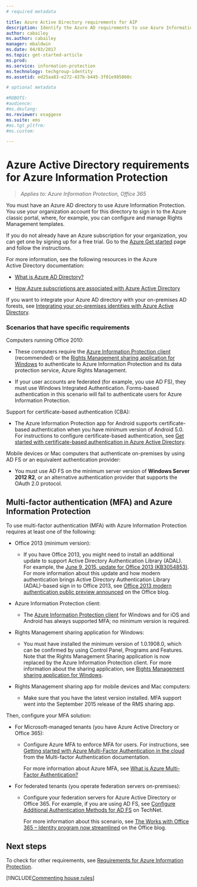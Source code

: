 ```yaml
---
# required metadata

title: Azure Active Directory requirements for AIP
description: Identify the Azure AD requirements to use Azure Information Protection, so that users can be successfully authenticated.
author: cabailey
ms.author: cabailey
manager: mbaldwin
ms.date: 04/03/2017
ms.topic: get-started-article
ms.prod:
ms.service: information-protection
ms.technology: techgroup-identity
ms.assetid: ed25aa83-e272-437b-b445-3f01e985860c

# optional metadata

#ROBOTS:
#audience:
#ms.devlang:
ms.reviewer: esaggese
ms.suite: ems
#ms.tgt_pltfrm:
#ms.custom:

---
```


# Azure Active Directory requirements for Azure Information Protection

>*Applies to: Azure Information Protection, Office 365*

You must have an Azure AD directory to use Azure Information Protection. You use your organization account for this directory to sign in to the Azure classic portal, where, for example, you can configure and manage Rights Management templates.

If you do not already have an Azure subscription for your organization, you can get one by signing up for a free trial. Go to the [Azure Get started](https://account.windowsazure.com/organization) page and follow the instructions.

For more information, see the following resources in the Azure Active Directory documentation:

-   [What is Azure AD Directory?](/active-directory/active-directory-whatis)

-   [How Azure subscriptions are associated with Azure Active Directory](/active-directory/active-directory-how-subscriptions-associated-directory)

If you want to integrate your Azure AD directory with your on-premises AD forests, see [Integrating your on-premises identities with Azure Active Directory](/active-directory/active-directory-aadconnect).

### Scenarios that have specific requirements 

Computers running Office 2010: 

- These computers require the [Azure Information Protection client](../rms-client/aip-client.md) (recommended) or the [Rights Management sharing application for Windows](../rms-client/sharing-app-windows.md) to authenticate to Azure Information Protection and its data protection service, Azure Rights Management.

- If your user accounts are federated (for example, you use AD FS), they must use Windows Integrated Authentication. Forms-based authentication in this scenario will fail to authenticate users for Azure Information Protection.

Support for certificate-based authentication (CBA):

- The Azure Information Protection app for Android supports certificate-based authentication when you have minimum version of Android 5.0. For instructions to configure certificate-based authentication, see [Get started with certificate-based authentication in Azure Active Directory](/active-directory/active-directory-certificate-based-authentication-get-started).

Mobile devices or Mac computers that authenticate on-premises by using AD FS or an equivalent authentication provider:

- You must use AD FS on the minimum server version of **Windows Server 2012 R2**, or an alternative authentication provider that supports the OAuth 2.0 protocol.

## Multi-factor authentication (MFA) and Azure Information Protection
To use multi-factor authentication (MFA) with Azure Information Protection requires at least one of the following:

-   Office 2013 (minimum version):

    -   If you have Office 2013, you might need to install an additional update to support Active Directory Authentication Library (ADAL). For example, the [June 9, 2015, update for Office 2013 (KB3054853)](https://support.microsoft.com/kb/3054853). For more information about this update and how modern authentication brings Active Directory Authentication Library (ADAL)-based sign in to Office 2013, see [Office 2013 modern authentication public preview announced](https://blogs.office.com/2015/03/23/office-2013-modern-authentication-public-preview-announced/) on the Office blog.

- Azure Information Protection client:

    - The [Azure Information Protection client](../rms-client/aip-client.md) for Windows and for iOS and Android has always supported MFA; no minimum version is required. 

-   Rights Management sharing application for Windows:

    -   You must have installed the minimum version of 1.0.1908.0, which can be confirmed by using Control Panel, Programs and Features. Note that the Rights Management Sharing application is now replaced by the Azure Information Protection client. For more information about the sharing application, see [Rights Management sharing application for Windows](../rms-client/sharing-app-windows.md).

-   Rights Management sharing app for mobile devices and Mac computers:

    -   Make sure that you have the latest version installed. MFA support went into the September 2015 release of the RMS sharing app.

Then, configure your MFA solution:

-   For Microsoft-managed tenants (you have Azure Active Directory or Office 365):

    -   Configure Azure MFA to enforce MFA for users. For instructions, see [Getting started with Azure Multi-Factor Authentication in the cloud](/multi-factor-authentication/multi-factor-authentication-get-started-cloud) from the Multi-factor Authentication documentation.

        For more information about Azure MFA, see [What is Azure Multi-Factor Authentication?](/multi-factor-authentication/multi-factor-authentication)

-   For federated tenants (you operate federation servers on-premises):

    -   Configure your federation servers for Azure Active Directory or Office 365. For example, if you are using AD FS, see [Configure Additional Authentication Methods for AD FS](https://technet.microsoft.com/library/dn758113.aspx) on TechNet.

        For more information about this scenario, see  [The Works with Office 365 – Identity program now streamlined](https://blogs.office.com/2014/01/30/the-works-with-office-365-identity-program-now-streamlined/) on the Office blog.

## Next steps
To check for other requirements, see [Requirements for Azure Information Protection](requirements-azure-rms.md).

[!INCLUDE[Commenting house rules](../includes/houserules.md)]
